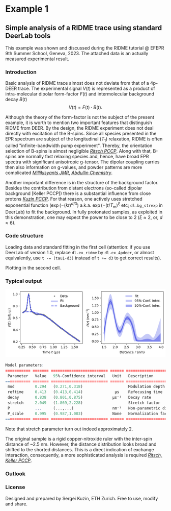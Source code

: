 # Example 1
## Simple analysis of a RIDME trace using standard DeerLab tools

This example was shown and discussed during the RIDME tutorial @ EFEPR 9th Summer School, Geneva, 2023. The attached data is an actually measured experimental result.

### Introduction
Basic analysis of RIDME trace almost does not deviate from that of a 4p-DEER trace. The experimental signal $V(t)$ is represented as a product of intra-molecular dipolar form-factor $F(t)$ and intermolecular background decay $B(t)$
$$V(t) = F(t)\cdot B(t).$$

Although the theory of the form-factor is not the subject of the present example, it is worth to mention two important features that distinguish RIDME from DEER. By the design, the RIDME experiment does not deal directly with excitation of the B-spins. Since all species presented in the EPR spectrum are subject of the longitudinal ($T_1$) relaxation, RIDME is often called "infinite-bandwidth pump experiment". Thereby, the orientation selection of B-spins is almost negligible [*Ritsch PCCP*](https://www.sciencedirect.com/science/article/pii/S1090780719301715). Along with that, B-spins are normally fast relaxing species and, hence, have broad EPR spectra with significant anisotropic g-tensor. The dipolar coupling carries then also information on g-values, and powder patterns are more complicated [*Millikisyants JMR*](https://www.sciencedirect.com/science/article/pii/S1090780709002389), [*Abdullin Chemistry*](https://chemistry-europe.onlinelibrary.wiley.com/doi/full/10.1002/chem.201900977).

Another important difference is in the structure of the background factor. Besides the contribution from distant electrons (so-called dipolar background [Keller PCCP]) there is a substantial influence from close protons [*Kuzin PCCP*](https://pubs.rsc.org/en/content/articlehtml/2022/cp/d2cp03039j). For that reason, one actively uses stretched exponential function ($\exp(-(kt)^{d/3})$ a.k.a. $\exp(-(t/T_{m})^{\xi}$ etc; `dl.bg_strexp` in DeerLab) to fit the background. In fully protonated samples, as exploited in this demonstration, one may expect the power to be close to 2 ($\xi\approx 2$, or, $d\approx 6$).

### Code structure
Loading data and standard fitting in the first cell (attention: if you use DeerLab of version 1.0, replace `dl.ex_ridme` by `dl.ex_4pdeer`, or almost equivalently, use `t -= (tau1-d3)` instead of `t += d3` to get correct results).

Plotting in the second cell.

### Typical output
![example output](./output1.png)

```r
Model parameters: 
=========== ======= ========================= ====== ====================================== 
 Parameter   Value   95%-Confidence interval   Unit   Description                           
=========== ======= ========================= ====== ====================================== 
 mod         0.294   (0.271,0.318)                    Modulation depth                      
 reftime     0.413   (0.413,0.414)              μs    Refocusing time                       
 decay       0.838   (0.801,0.875)             μs⁻¹   Decay rate                            
 stretch     2.049   (1.869,2.228)                    Stretch factor                        
 P           ...     (...,...)                 nm⁻¹   Non-parametric distance distribution  
 P_scale     0.995   (0.987,1.003)             None   Normalization factor of P             
=========== ======= ========================= ====== ====================================== 
```
Note that stretch parameter turn out indeed approximately 2. 

The original sample is a rigid copper-nitroxide ruler with the inter-spin distance of ~2.5 nm. However, the distance distribution looks broad and shifted to the shorted distances. This is a direct indication of exchange interaction, consequently, a more sophisticated analysis is required [*Ritsch, Keller PCCP*](https://pubs.rsc.org/en/content/articlehtml/2020/cp/d0cp03105d).

### Outlook

### License

Designed and prepared by Sergei Kuzin, ETH Zurich. Free to use, modify and share.